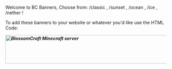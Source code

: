 Welcome to BC Banners, Choose from: /classic , /sunset , /ocean , /ice , /nether !

To add these banners to your website or whatever you'd like use the HTML Code:


***<a href="https://minecraftservers.org/server/599626" target="_blank"><img src="https://status.minecraftservers.org/{bannerID}/599626.png" alt="BlossomCraft Minecraft server" width="540" height="90" /></a>***
